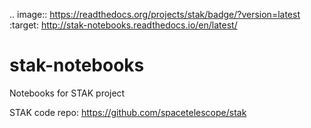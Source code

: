 .. image:: https://readthedocs.org/projects/stak/badge/?version=latest
    :target: http://stak-notebooks.readthedocs.io/en/latest/


# stak-notebooks
Notebooks for STAK project

STAK code repo: https://github.com/spacetelescope/stak
